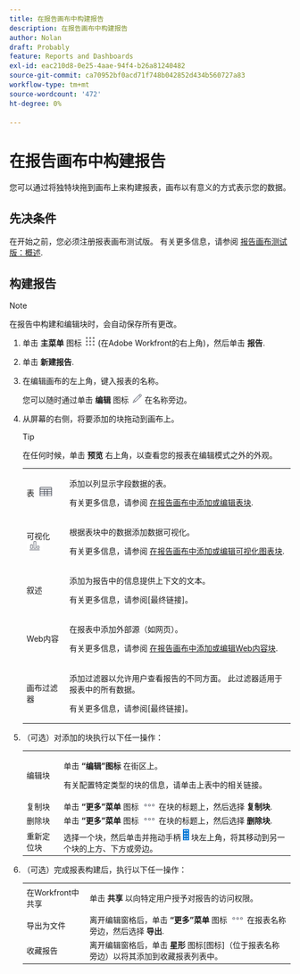 ```yaml
---
title: 在报告画布中构建报告
description: 在报告画布中构建报告
author: Nolan
draft: Probably
feature: Reports and Dashboards
exl-id: eac210d8-0e25-4aae-94f4-b26a81240482
source-git-commit: ca70952bf0acd71f748b042852d434b560727a83
workflow-type: tm+mt
source-wordcount: '472'
ht-degree: 0%

---
```



# 在报告画布中构建报告

您可以通过将独特块拖到画布上来构建报表，画布以有意义的方式表示您的数据。

## 先决条件

在开始之前，您必须注册报表画布测试版。 有关更多信息，请参阅 [报告画布测试版：概述](/help/quicksilver/product-announcements/betas/canvas-dashboards-beta/reporting-canvas-beta-overview.md).

## 构建报告

>[!NOTE]
>
>在报告中构建和编辑块时，会自动保存所有更改。

1. 单击 **主菜单** 图标 ![](assets/main-menu-icon.png) (在Adobe Workfront的右上角)，然后单击 **报告**.
1. 单击 **新建报告**.
1. 在编辑画布的左上角，键入报表的名称。

   您可以随时通过单击 **编辑** 图标 ![](assets/edit-icon.png) 在名称旁边。

1. 从屏幕的右侧，将要添加的块拖动到画布上。

   >[!TIP]
   >
   >在任何时候，单击 **预览** 右上角，以查看您的报表在编辑模式之外的外观。

   <table style="table-layout:auto"> 
    <col> 
    <col> 
    <tbody> 
     <tr> 
      <td role="rowheader">表 <img src="assets/table-icon.png"></td> 
      <td> <p>添加以列显示字段数据的表。</p> <p>有关更多信息，请参阅 <a href="../../../reports-and-dashboards/reporting-canvas/table-blocks/add-or-edit-report-table.md" class="MCXref xref">在报告画布中添加或编辑表块</a>.</p> </td> 
     </tr> 
     <tr> 
      <td role="rowheader">可视化 <img src="assets/visualization-icon.png"></td> 
      <td> <p>根据表块中的数据添加数据可视化。</p> <p>有关更多信息，请参阅 <a href="../../../reports-and-dashboards/reporting-canvas/visualization-blocks/add-or-edit-report-visualization.md" class="MCXref xref">在报告画布中添加或编辑可视化图表块</a>.</p> </td> 
     </tr>
      <tr data-mc-conditions="QuicksilverOrClassic.Draft mode"> 
       <td role="rowheader">叙述</td> 
       <td> <p>添加为报告中的信息提供上下文的文本。</p> <p>有关更多信息，请参阅[最终链接]。</p> </td> 
      </tr>
     <tr data-mc-conditions=""> 
      <td role="rowheader">Web内容</td> 
      <td> <p>在报表中添加外部源（如网页）。</p> <p>有关更多信息，请参阅 <a href="../../../reports-and-dashboards/reporting-canvas/other-blocks/add-or-edt-web-content-block.md" class="MCXref xref">在报告画布中添加或编辑Web内容块</a>.</p> </td> 
     </tr>
      <tr data-mc-conditions="QuicksilverOrClassic.Draft mode"> 
       <td role="rowheader">画布过滤器</td> 
       <td> <p>添加过滤器以允许用户查看报告的不同方面。 此过滤器适用于报表中的所有数据。</p> <p>有关更多信息，请参阅[最终链接]。</p> </td> 
      </tr>
    </tbody> 
   </table>

1. （可选）对添加的块执行以下任一操作：

   <table style="table-layout:auto"> 
    <col> 
    <col> 
    <tbody> 
     <tr> 
      <td role="rowheader">编辑块</td> 
      <td> <p>单击 <strong>“编辑”图标</strong> 在街区上。</p> <p>有关配置特定类型的块的信息，请单击上表中的相关链接。</p> </td> 
     </tr> 
     <tr> 
      <td role="rowheader">复制块</td> 
      <td>单击 <strong>“更多”菜单</strong> 图标 <img src="assets/more-icon.png"> 在块的标题上，然后选择 <strong>复制块</strong>.</td> 
     </tr> 
     <tr> 
      <td role="rowheader">删除块</td> 
      <td>单击 <strong>“更多”菜单</strong> 图标 <img src="assets/more-icon.png"> 在块的标题上，然后选择 <strong>删除块</strong>.</td> 
     </tr> 
     <tr> 
      <td role="rowheader">重新定位块</td> 
      <td> 选择一个块，然后单击并拖动手柄 <img src="assets/widget-drag-icon.png" style="max-width: 16px;"> 块左上角，将其移动到另一个块的上方、下方或旁边。</td> 
     </tr> 
    </tbody> 
   </table>

1. （可选）完成报表构建后，执行以下任一操作：

   <table style="table-layout:auto"> 
    <col> 
    <col> 
    <tbody> 
     <tr> 
      <td role="rowheader">在Workfront中共享</td> 
      <td> <p>单击 <strong>共享</strong> 以向特定用户授予对报告的访问权限。</p> </td> 
     </tr> 
     <tr> 
      <td role="rowheader">导出为文件</td> 
      <td>离开编辑窗格后，单击 <strong>“更多”菜单</strong> 图标 <img src="assets/more-icon.png"> 在报表名称旁边，然后选择 <strong>导出</strong>.</td> 
     </tr> 
     <tr> 
      <td role="rowheader">收藏报告</td> 
      <td>离开编辑窗格后，单击 <strong>星形</strong> 图标[图标]（位于报表名称旁边）以将其添加到收藏报表列表中。</td> 
     </tr> 
    </tbody> 
   </table>
